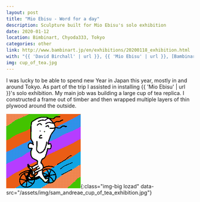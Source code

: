 ```yaml
---
layout: post
title: "Mio Ebisu - Word for a day"
description: Sculpture built for Mio Ebisu's solo exhibition
date: 2020-01-12
location: Bimbinart, Chyoda333, Tokyo
categories: other
link: http://www.bambinart.jp/en/exhibitions/20200118_exhibition.html
with: "{{ 'David Birchall' | url }}, {{ 'Mio Ebisu' | url }}, [Bambinart Galler](http://www.bambinart.jp)"
img: cup_of_tea.jpg
---
```


I was lucky to be able to spend new Year in Japan this year, mostly in and around Tokyo. As part of the trip I assisted in installing {{ 'Mio Ebisu' | url }}'s solo exhibition. My main job was building a large cup of tea replica. I constructed a frame out of timber and then wrapped multiple layers of thin plywood around the outside. 

![exhibition](/assets/img/happytom.png){:class="img-big lozad" data-src="/assets/img/sam_andreae_cup_of_tea_exhibition.jpg"}
